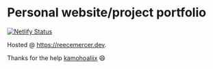 # Personal website/project portfolio

[![Netlify Status](https://api.netlify.com/api/v1/badges/05ec1ea4-d953-4d0c-9aa2-a611fc5cc3fe/deploy-status)](https://app.netlify.com/sites/practical-knuth-a08923/deploys)


Hosted @ https://reecemercer.dev.

Thanks for the help [kamohoaliix](https://github.com/kamohoaliix) 😄
